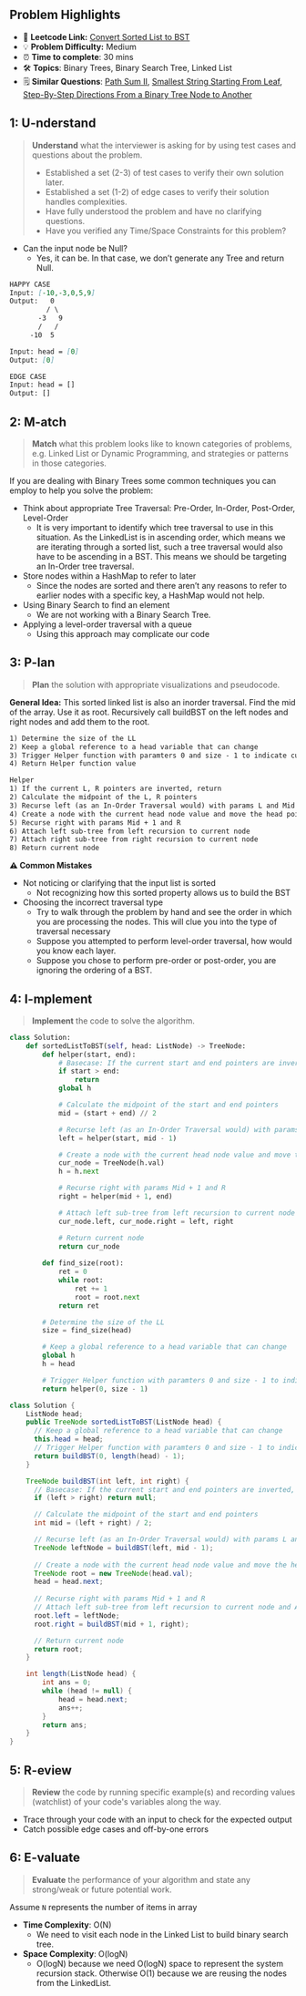 ## Problem Highlights

* 🔗 **Leetcode Link:** [Convert Sorted List to BST](https://leetcode.com/problems/convert-sorted-list-to-binary-search-tree/) 
* 💡 **Problem Difficulty:** Medium
* ⏰ **Time to complete**: 30 mins
* 🛠️ **Topics**: Binary Trees, Binary Search Tree, Linked List
* 🗒️ **Similar Questions**: [Path Sum II](https://leetcode.com/problems/convert-sorted-list-to-binary-search-tree/), [Smallest String Starting From Leaf](https://leetcode.com/problems/smallest-string-starting-from-leaf/), [Step-By-Step Directions From a Binary Tree Node to Another](https://leetcode.com/problems/step-by-step-directions-from-a-binary-tree-node-to-another/)
    
## 1: U-nderstand
 
> **Understand** what the interviewer is asking for by using test cases and questions about the problem.
> 
> - Established a set (2-3) of test cases to verify their own solution later.
> - Established a set (1-2) of edge cases to verify their solution handles complexities.
> - Have fully understood the problem and have no clarifying questions.
> - Have you verified any Time/Space Constraints for this problem?

- Can the input node be Null?
  - Yes, it can be. In that case, we don’t generate any Tree and return Null.

```markdown
HAPPY CASE
Input: [-10,-3,0,5,9]
Output:   0
         / \
       -3   9
       /   /
     -10  5

Input: head = [0]
Output: [0]

EDGE CASE
Input: head = []
Output: []
```   
    
## 2: M-atch

> **Match** what this problem looks like to known categories of problems, e.g. Linked List or Dynamic Programming, and strategies or patterns in those categories.

If you are dealing with Binary Trees some common techniques you can employ to help you solve the problem:

- Think about appropriate Tree Traversal: Pre-Order, In-Order, Post-Order, Level-Order
    - It is very important to identify which tree traversal to use in this situation. As the LinkedList is in ascending order, which means we are iterating through a sorted list, such a tree traversal would also have to be ascending in a BST. This means we should be targeting an In-Order tree traversal.
- Store nodes within a HashMap to refer to later
    - Since the nodes are sorted and there aren’t any reasons to refer to earlier nodes with a specific key, a HashMap would not help.
- Using Binary Search to find an element
    - We are not working with a Binary Search Tree. 
- Applying a level-order traversal with a queue
    - Using this approach may complicate our code

## 3: P-lan

> **Plan** the solution with appropriate visualizations and pseudocode.

**General Idea:** This sorted linked list is also an inorder traversal. Find the mid of the array. Use it as root. Recursively call buildBST on the left nodes and right nodes and add them to the root.

```markdown
1) Determine the size of the LL
2) Keep a global reference to a head variable that can change
3) Trigger Helper function with paramters 0 and size - 1 to indicate current scope
4) Return Helper function value

Helper
1) If the current L, R pointers are inverted, return
2) Calculate the midpoint of the L, R pointers
3) Recurse left (as an In-Order Traversal would) with params L and Mid - 1
4) Create a node with the current head node value and move the head pointer forward
5) Recurse right with params Mid + 1 and R
6) Attach left sub-tree from left recursion to current node
7) Attach right sub-tree from right recursion to current node
8) Return current node
```

**⚠️ Common Mistakes**
- Not noticing or clarifying that the input list is sorted
    - Not recognizing how this sorted property allows us to build the BST
- Choosing the incorrect traversal type
    - Try to walk through the problem by hand and see the order in which you are processing the nodes. This will clue you into the type of traversal necessary
    - Suppose you attempted to perform level-order traversal, how would you know each layer.
    - Suppose you chose to perform pre-order or post-order, you are ignoring the ordering of a BST.

## 4: I-mplement

> **Implement** the code to solve the algorithm.

```python
class Solution:
    def sortedListToBST(self, head: ListNode) -> TreeNode:
        def helper(start, end):
            # Basecase: If the current start and end pointers are inverted, return
            if start > end:
                return
            global h

            # Calculate the midpoint of the start and end pointers
            mid = (start + end) // 2

            # Recurse left (as an In-Order Traversal would) with params L and Mid - 1
            left = helper(start, mid - 1)

            # Create a node with the current head node value and move the head pointer forward
            cur_node = TreeNode(h.val)
            h = h.next

            # Recurse right with params Mid + 1 and R
            right = helper(mid + 1, end)

            # Attach left sub-tree from left recursion to current node and Attach right sub-tree from right recursion to current node
            cur_node.left, cur_node.right = left, right

            # Return current node
            return cur_node
                
        def find_size(root):
            ret = 0
            while root:
                ret += 1
                root = root.next
            return ret

        # Determine the size of the LL
        size = find_size(head)

        # Keep a global reference to a head variable that can change
        global h
        h = head

        # Trigger Helper function with paramters 0 and size - 1 to indicate current scope and Return Helper function value
        return helper(0, size - 1)
```
```java
class Solution {
    ListNode head;
    public TreeNode sortedListToBST(ListNode head) {
      // Keep a global reference to a head variable that can change
      this.head = head;
      // Trigger Helper function with paramters 0 and size - 1 to indicate current scope and Return Helper function value
      return buildBST(0, length(head) - 1);
    }

    TreeNode buildBST(int left, int right) {
      // Basecase: If the current start and end pointers are inverted, return
      if (left > right) return null;

      // Calculate the midpoint of the start and end pointers
      int mid = (left + right) / 2;

      // Recurse left (as an In-Order Traversal would) with params L and Mid - 1
      TreeNode leftNode = buildBST(left, mid - 1);
      
      // Create a node with the current head node value and move the head pointer forward
      TreeNode root = new TreeNode(head.val); 
      head = head.next; 
      
      // Recurse right with params Mid + 1 and R
      // Attach left sub-tree from left recursion to current node and Attach right sub-tree from right recursion to current node
      root.left = leftNode;
      root.right = buildBST(mid + 1, right);

      // Return current node
      return root;
    }

    int length(ListNode head) {
        int ans = 0;
        while (head != null) {
            head = head.next;
            ans++;
        }
        return ans;
    }
}
```    

## 5: R-eview

> **Review** the code by running specific example(s) and recording values (watchlist) of your code's variables along the way.

- Trace through your code with an input to check for the expected output
- Catch possible edge cases and off-by-one errors

## 6: E-valuate

> **Evaluate** the performance of your algorithm and state any strong/weak or future potential work.

Assume `N` represents the number of items in array 
    
* **Time Complexity**: O(N)
    *  We need to visit each node in the Linked List to build binary search tree.
* **Space Complexity**: O(logN) 
    * O(logN) because we need O(logN) space to represent the system recursion stack. Otherwise O(1) because we are reusing the nodes from the LinkedList.